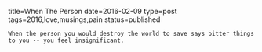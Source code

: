 title=When The Person
date=2016-02-09
type=post
tags=2016,love,musings,pain
status=published
~~~~~~
When the person you would destroy the world to save says bitter things to you -- you feel insignificant.
